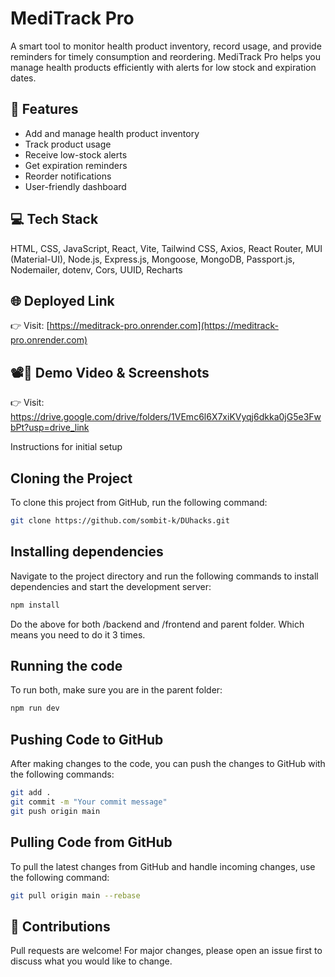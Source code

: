 # MediTrack Pro  

A smart tool to monitor health product inventory, record usage, and provide reminders for timely consumption and reordering. MediTrack Pro helps you manage health products efficiently with alerts for low stock and expiration dates.  

## 🚀 Features  
- Add and manage health product inventory  
- Track product usage  
- Receive low-stock alerts  
- Get expiration reminders  
- Reorder notifications  
- User-friendly dashboard  

## 💻 Tech Stack  
HTML, CSS, JavaScript, React, Vite, Tailwind CSS, Axios, React Router, MUI (Material-UI), Node.js, Express.js, Mongoose, MongoDB, Passport.js, Nodemailer, dotenv, Cors, UUID, Recharts  

## 🌐 Deployed Link  
👉 Visit: [https://meditrack-pro.onrender.com](https://meditrack-pro.onrender.com)  

## 📽📸 Demo Video & Screenshots   
👉 Visit: https://drive.google.com/drive/folders/1VEmc6l6X7xiKVyqj6dkka0jG5e3FwbPt?usp=drive_link



Instructions for initial setup

## Cloning the Project

To clone this project from GitHub, run the following command:

````bash
git clone https://github.com/sombit-k/DUhacks.git
````
## Installing dependencies

Navigate to the project directory and run the following commands to install dependencies and start the development server:

```bash
npm install
````

Do the above for both /backend and /frontend and parent folder. Which means you need to do it 3 times.

## Running the code

To run both, make sure you are in the parent folder:

```bash
npm run dev
```

## Pushing Code to GitHub

After making changes to the code, you can push the changes to GitHub with the following commands:

```bash
git add .
git commit -m "Your commit message"
git push origin main
```

## Pulling Code from GitHub

To pull the latest changes from GitHub and handle incoming changes, use the following command:

```bash
git pull origin main --rebase
```


## 🤝 Contributions
Pull requests are welcome! For major changes, please open an issue first to discuss what you would like to change.
